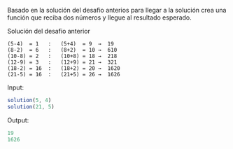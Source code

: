 Basado en la solución del desafio anterios para llegar a la solución crea una función que reciba dos números y llegue al resultado esperado.

Solución del desafio anterior

```
(5-4)  = 1   :   (5+4)  = 9  →  19
(8-2)  = 6   :   (8+2)  = 10 →  610
(10-8) = 2   :   (10+8) = 18 →  218
(12-9) = 3   :   (12+9) = 21 →  321
(18-2) = 16  :   (18+2) = 20 →  1620
(21-5) = 16  :   (21+5) = 26 →  1626
```
Input:

```js
solution(5, 4)
solution(21, 5)

```

Output:

```js
19
1626
```